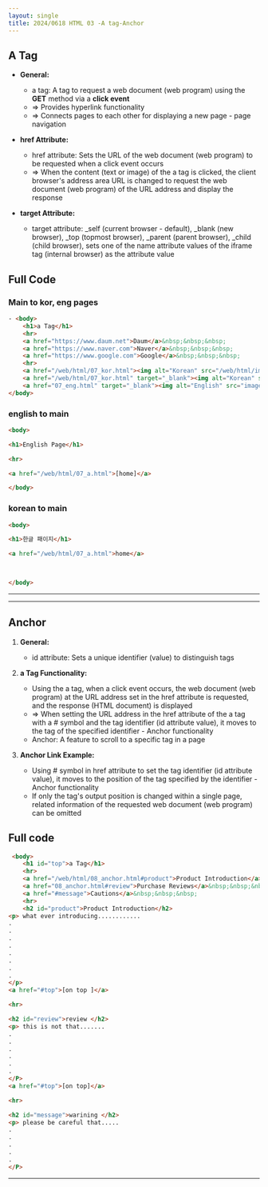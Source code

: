 ```yaml
---
layout: single
title: 2024/0618 HTML 03 -A tag-Anchor
---
```

## A Tag 

- **General:**
    
    - a tag: A tag to request a web document (web program) using the **GET** method via a **click event** 
    - => Provides hyperlink functionality 
    - => Connects pages to each other for displaying a new page - page navigation 
- **href Attribute:**
    
    - href attribute: Sets the URL of the web document (web program) to be requested when a click event occurs 
    - => When the content (text or image) of the a tag is clicked, the client browser's address area URL is changed to request the web document (web program) of the URL address and display the response 
- **target Attribute:**
    
    - target attribute: _self (current browser - default), _blank (new browser), _top (topmost browser), _parent (parent browser), _child (child browser), sets one of the name attribute values of the iframe tag (internal browser) as the attribute value 

## Full Code
### Main to kor, eng pages 
```html
- <body>
	<h1>a Tag</h1>
	<hr>
	<a href="https://www.daum.net">Daum</a>&nbsp;&nbsp;&nbsp;
	<a href="https://www.naver.com">Naver</a>&nbsp;&nbsp;&nbsp;
	<a href="https://www.google.com">Google</a>&nbsp;&nbsp;&nbsp;
	<hr>
	<a href="/web/html/07_kor.html"><img alt="Korean" src="/web/html/images/kor.png"></a>
	<a href="/web/html/07_kor.html" target="_blank"><img alt="Korean" src="/web/html/images/kor.png"></a>
	<a href="07_eng.html" target="_blank"><img alt="English" src="images/eng.png"></a>
</body>
```
### english to main 
```html
<body>

<h1>English Page</h1>

<hr>

<a href="/web/html/07_a.html">[home]</a>

</body>
```
### korean to main 
```html
<body>

<h1>한글 패이지</h1>

<a href="/web/html/07_a.html">home</a>

  

</body>
```
---
---
## Anchor

1. **General:**
    
    -  id attribute: Sets a unique identifier (value) to distinguish tags 
2. **a Tag Functionality:**
    
    -  Using the a tag, when a click event occurs, the web document (web program) at the URL address set in the href attribute is requested, and the response (HTML document) is displayed 
    -  => When setting the URL address in the href attribute of the a tag with a # symbol and the tag identifier (id attribute value), it moves to the tag of the specified identifier - Anchor functionality 
    -  Anchor: A feature to scroll to a specific tag in a page 
3. **Anchor Link Example:**
    
    -  Using # symbol in href attribute to set the tag identifier (id attribute value), it moves to the position of the tag specified by the identifier - Anchor functionality 
    -  If only the tag's output position is changed within a single page, related information of the requested web document (web program) can be omitted 

## Full code
```html
 <body>
	<h1 id="top">a Tag</h1>
	<hr>
	<a href="/web/html/08_anchor.html#product">Product Introduction</a>&nbsp;&nbsp;&nbsp;
	<a href="08_anchor.html#review">Purchase Reviews</a>&nbsp;&nbsp;&nbsp;
	<a href="#message">Cautions</a>&nbsp;&nbsp;&nbsp;
	<hr>
	<h2 id="product">Product Introduction</h2>
<p> what ever introducing............
.
.
.
.
.
.
.
.
</p>
<a href="#top">[on top ]</a>

<hr>

<h2 id="review">review </h2>
<p> this is not that.......
.
.
.
.
.
.
</P>
<a href="#top">[on top]</a>

<hr>

<h2 id="message">warining </h2>
<p> please be careful that.....
.
.
.
.
.
</P>
```
---

